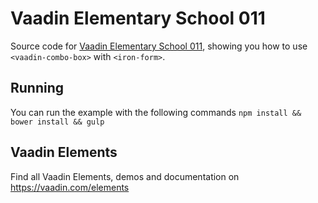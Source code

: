 # Vaadin Elementary School 011

Source code for [Vaadin Elementary School 011](https://www.youtube.com/playlist?list=PLcRrh9hGNalkkFVlWM8NI4anTdldL7MFb), showing you how to use `<vaadin-combo-box>` with `<iron-form>`.

## Running

You can run the example with the following commands `npm install && bower install && gulp`

## Vaadin Elements

Find all Vaadin Elements, demos and documentation on https://vaadin.com/elements
